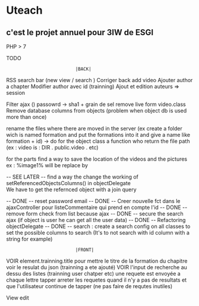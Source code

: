 # Uteach

## c'est le projet annuel pour 3IW de ESGI

PHP > 7  

TODO


                              |BACK|

RSS
search bar (new view / search )
Corriger back add video
Ajouter author a chapter
Modifier author avec id (trainning)
Ajout et edition auteurs => session

Filter ajax ()
passowrd -> sha1 + grain de sel
remove live form video.class
Remove database columns from objects (problem when object db is used more than once)

rename the files where there are moved in the server (ex create a folder wich is named formation and put the formations into it and give a name like formation + id) -> do for the object class a function who return the file path (ex : video is : DIR . public.video . etc)

for the parts find a way to save the location of the videos and the pictures  
  ex : %image1% will be replace by  

-- SEE LATER -- find a way the change the working of setReferencedObjectsColumns() in objectDelegate  
  We have to get the refernced object with a join query

-- DONE -- reset password email
-- DONE -- Creer nouvelle fct dans le ajaxController pour listeCommentaire qui prend en compte l'id
-- DONE -- remove form check from list because ajax
-- DONE -- secure the search ajax (if object is user he can get all the user data)
-- DONE -- Refactoring objectDelegate
-- DONE -- search :
  create a search config on all classes to set the possible columns to search (It's to not search with id column with a string for example)

                              |FRONT|

VOIR element.trainning.title pour mettre le titre de la formation du chapitre voir le resulat du json (trainning a ete ajouté)
VOIR l'input de recherche au dessu des listes (trainning user chatper etc) une requete est envoyée a chaque lettre tapper
  arreter les requetes quand il n'y a pas de resultats et que l'utilisateur continue de tapper (ne pas faire de requtes inutiles)

View edit

